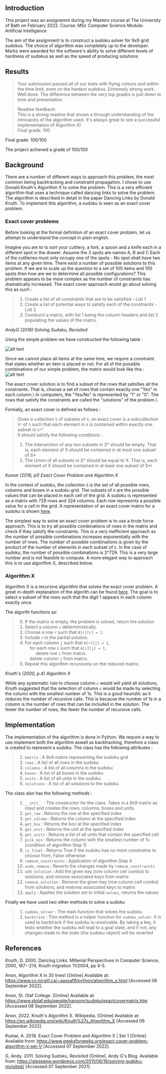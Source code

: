 
## Introduction

This project was an assignemnt during my Masters course at The University of Bath on February 2022.
Course: MSc Computer Science Module: Artificial Intelligence

The aim of the assignment is to construct a sudoku solver for 9x9 grid sudokus. The choice of algorithm was completely up to the developer.
Marks were awarded for the software's ability to solve different levels of hardness of sudokus as well as the speed of producing solutions

## Results

>Your submission passed all of our tests with flying colours and within the time limit, even on the hardest sudokus.
Extremely strong work. Well done. The difference between the very top grades is just down to time and presentation.

>Readme feedback:   
This is a strong readme that shows a through understanding of the intricacies of the algorithm used. It's always great to see a successful implementation of Algorithm X!   
Final grade: 100


Final grade: 100/100

The project achieved a grade of 100/100
## Background

There are a number of different ways to approach this problem, the most common being backtracking and constraint propagation. I chose to use Donald Knuth's Algorithm X to solve the problem. This is a very efficient algorithm that uses a technique called dancing links to solve the problem. The algorithm is described in detail in the paper Dancing Links by Donald Knuth. To implement this algorithm, a sudoku is seen as an exact cover problem. 

### Exact cover problems

Before looking at the formal definition of an exact cover problem, let us attempt to understand the concept in plain english.

Imagine you are to to sort your cuttlery, a fork, a spoon and a knife each in a different spot in the drawer. Assume the 3 spots are names A, B and C
Each of the cuttleries must only occupy one of the spots - No spot shall have two items at any given time. There exist a number of possible solutions to this problem.
If we are to scale up the question to a set of 100 items and 100 spots then how are we to determine all possible configurations? This problem appears to be more complex as the number of
constraints has dramatically increased. The exact cover approach would go about solving this as such :
>1. Create a list of all constraints that are to be satisfied - List 1
>2. Create a list of potential ways to satisfy each of the constraints - List 2
>3. Consturct a matrix, with list 1 being the column headers and list 2 populating the values of the matrix.

_AndyG (2016) Solving Sudoku, Revisited_

Using the simple problem we have constructed the following table :

![alt text](images/EmptyTable.png)

Since we cannot place all items at the same time, we require a constraint that states whether an item is placed or not. For all of the possible combinations of our simple problem, the matrix would look like this :\
![alt text](images/FullTable.png)

The exact cover solution is to find a subset of the rows that satisfies all the constraints. That is, choose a set of rows that contain exactly one "Yes" in each column.\ In computers, the "Yes/No" is represented by "1" or "0". The rows that satisfy the constraints are called the "solutions" of the problem.\



Formally, an exact cover is defined as follows :
>Given a collection `S` of subsets of `X`, an exact cover is a subcollection `S*` of `S` such that each element in `X` is contained within exactly one subset in `S*`"\
It should satisfy the following conditions : 
>1) The Intersection of any two subsets in S* should be empty. That is, each element of X should be contained in at most one subset of S*
>2) The Union of all subsets in S* should be equal to X. That is, each element of X should be contained in at least one subset of S*\


_Kumar (2018, p1) Exact Cover Problem and Algorithm X_

In the context of sudoku, the collection `S` is the set of all possible rows, columns and boxes in a sudoku grid. The subsets of `X` are the possible values that can be placed in each cell of the grid. A sudoku is represented as a matrix with 729 rows and 324 columns. Each row represents a possible value for a cell in the grid. A representation of an exact cover matrix for a sudoku is shown [here](https://www.stolaf.edu/people/hansonr/sudoku/exactcovermatrix.htm).

The simplest way to solve an exact cover problem is to use a brute force approach. This is to try all possible combinations of rows in the matrix and check if they satisfy the constraints. This is a very inefficient approach as the number of possible combinations increases exponentially with the number of rows. The number of possible combinations is given by the product of the number of elements in each subset of `S`. In the case of sudoku, the number of possible combinations is 2^729. This is a very large number and is not feasible to compute. A more elegant way to approach this is to use algorithm X, described below.

### Algorithm X

Algorithm X is a recursive algorithm that solves the exact cover problem. A great in-depth explanation of the algorith can be found [here](https://en.wikipedia.org/wiki/Knuth%27s_Algorithm_X). The goal is to select a subset of the rows such that the digit 1 appears in each column exactly once.

The algorith functions as:

>0) If the matrix is empty, the problem is solved, return the solution
>1) Select a column `c` deterministically.
>2) Choose a row `r` such that `A[r][c] = 1`.
>3) Include `r` in the partial solution.
>4) For each column `j` such that `A[r][j] = 1`, \
  &nbsp;&nbsp;&nbsp;&nbsp;for each row `i` such that `A[i][j] = 1`, \
  &nbsp;&nbsp;&nbsp;&nbsp;&nbsp;&nbsp;&nbsp;&nbsp;&nbsp;delete row `i` from matrix. \
  &nbsp;&nbsp;&nbsp;&nbsp;delete column `j` from matrix.
>5) Repeat this algorithm recursively on the reduced matrix.

_Knuth's (2000, p.4) Algorithm X_

While any systematic rule to choose column `c` would will yield all solutions, Knuth suggested that the selection of column `c` would be made by selecting the column with the smallest number of 1s. This is a good heuristic as it reduces the number of recursive calls. This is because the number of 1s in a column is the number of rows that can be included in the solution. The fewer the number of rows, the fewer the number of recursive calls.

## Implementation

The implementation of the algorithm is done in Python. We require a way to use implement both the algorithm aswell as backtracking, therefore a class is created to represent a sudoku. The class has the following attributes :
>1) `matrix` : A 9x9 matrix representing the sudoku grid
>2) `rows` : A list of all rows in the sudoku
>3) `columns` : A list of all columns in the sudoku
>4) `boxes` : A list of all boxes in the sudoku
>5) `units` : A list of all units in the sudoku
>6) `solutions` : A list of all solutions to the sudoku

The class also has the following methods :
>1) `__init__` : The constructor for the class. Takes in a 9x9 matrix as input and creates the rows, columns, boxes and units.
>2) `get_row` : Returns the row at the specified index
>3) `get_column` : Returns the column at the specified index
>4) `get_box` : Returns the box at the specified index
>5) `get_unit` : Returns the unit at the specified index
>6) `get_units` : Returns a list of all units that contain the specified cell
>7) `pick_min` : Returns the column with the smallest number of 1s (condition of algorithm Step 1)
>8) `is_final` : Returns True if the sudoku has no more constraints to choose from, False otherwise
>9) `remove_constraints` : Application of algorithm Step 4
>10) `undo_remove` : Reverts the changes made by `remove_constraints`
>11) `add_solution` :  Add the given key (row column cell combo) to solutions, and remove associated keys from matrix
>12) `remove_solution` : Remove the given key (row column cell combo) from solutions, and restores associated keys to matrix
>13) `apply` : Applies the solution set to initial `values`, returns the values

Finally we have used two other methods to solve a sudoku
>1) `sudoku_solver` : The main function that solves the sudoku.
>2) `backtrack` : This method is a helper function for `sudoku_solver`. It is used to backtrack if the sudoku is unsolvable. By taking a key, it tests whether the sudoku will lead to a goal state, and if not, any changes made to the state (the sudoku object) will be reverted




## References
Knuth, D. 2000. Dancing Links. Millenial Perspectives in Computer Science, 2000, 187--214, Knuth migration 11/2004, pp 4-5.

Anon, Algorithm X in 30 lines! [Online] Available at: https://www.cs.mcgill.ca/~aassaf9/python/algorithm_x.html [Accessed 06 September 2022]. 

Anon, St. Olaf College. [Online] Available at: https://www.stolaf.edu/people/hansonr/sudoku/exactcovermatrix.htm [Accessed 08 September 2022]. 

Anon, 2022. Knuth's Algorithm X. Wikipedia. [Online] Available at: https://en.wikipedia.org/wiki/Knuth%27s_Algorithm_X [Accessed 06 September 2022]. 

Kumar, A. 2018. Exact Cover Problem and Algorithm X | Set 1 [Online] Available from: https://www.geeksforgeeks.org/exact-cover-problem-algorithm-x-set-1/ [Accessed 07 September 2022].

G, Andy. 2011. Solving Sudoku, Revisited [Online]. Andy G's Blog. Available from: https://gieseanw.wordpress.com/2011/06/16/solving-sudoku-revisited/ [Accessed 07 September 2021]

